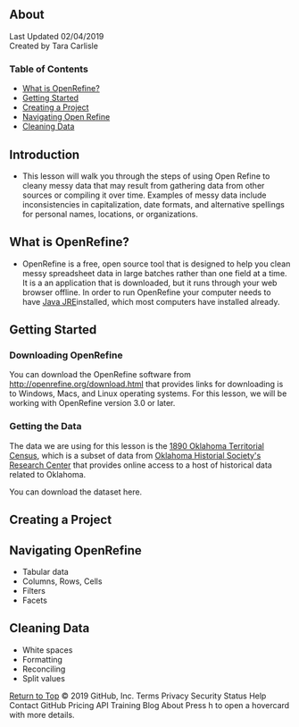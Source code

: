## About 
Last Updated 02/04/2019 <br/>
Created by Tara Carlisle
 
### Table of Contents

* [What is OpenRefine?](#what-is-messy-data)
* [Getting Started](#getting-started) 
* [Creating a Project](#creating-a-project)
* [Navigating Open Refine](#navigating-open-refine)
* [Cleaning Data](#cleaning-data)

## Introduction
* This lesson will walk you through the steps of using Open Refine to cleany messy data that may result from gathering data from other sources or compiling it over time. Examples of messy data include inconsistencies in capitalization, date formats, and alternative spellings for personal names, locations, or organizations. 

## What is OpenRefine?
* OpenRefine is a free, open source tool that is designed to help you clean messy spreadsheet data in large batches rather than one field at a time. It is a an application that is downloaded, but it runs through your web browser offline. In order to run OpenRefine your computer needs to have [Java JRE](https://www.java.com/en/download/)installed, which most computers have installed already. 

## Getting Started

### Downloading OpenRefine
You can download the OpenRefine software from http://openrefine.org/download.html that provides links for downloading is to Windows, Macs, and Linux operating systems. For this lesson, we will be working with OpenRefine version 3.0 or later. 

### Getting the Data
The data we are using for this lesson is the [1890 Oklahoma Territorial Census](https://www.okhistory.org/research/1890), which is a subset of data from [Oklahoma Historial Society's Research Center](https://www.okhistory.org/research/index) that provides online access to a host of historical data related to Oklahoma. 

You can download the dataset here. 


## Creating a Project

## Navigating OpenRefine
* Tabular data
* Columns, Rows, Cells
* Filters
* Facets

## Cleaning Data
* White spaces
* Formatting
* Reconciling 
* Split values



[Return to Top](#about)
© 2019 GitHub, Inc.
Terms
Privacy
Security
Status
Help
Contact GitHub
Pricing
API
Training
Blog
About
Press h to open a hovercard with more details.
